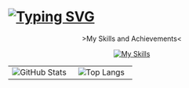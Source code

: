 
<h1><a href="https://git.io/typing-svg"><img src="https://readme-typing-svg.demolab.com?font=Fira+Code&pause=1000&color=F7B5EB&center=true&vCenter=true&width=1000&lines=%E4%BD%A0%E5%A5%BD%EF%BC%81%E6%AC%A2%E8%BF%8E%E6%9D%A5%E5%88%B0%E5%B0%8F%E5%87%A4%E7%9A%84%E4%B8%AA%E4%BA%BA%E7%AE%80%E4%BB%8B" alt="Typing SVG" /></a></h1>

<p align="center">>My Skills and Achievements<</p>

<p align="center">
  <a href="https://skillicons.dev"><img src="https://skillicons.dev/icons?i=python,c,latex,html,css,javascript,mysql,vuejs,vite,typescript,java,spring,react,matlab,pytorch,r,nextjs&theme=dark&perline=17" alt="My Skills" /></a>
</p>


<table align="center" style="height: 100%;">
  <tr>
    <td valign="middle" width="50%" height="100%" align="center">
      <img src="https://github-readme-stats.vercel.app/api?username=Zero-12yy11&hide=contribs,issues&show_icons=true&theme=transparent" alt="GitHub Stats" />
    </td>
    <td valign="middle" width="50%" height="100%" align="center">
      <img src="https://github-readme-stats.vercel.app/api/top-langs/?username=Zero-12yy11&layout=compact" alt="Top Langs"/>
    </td>
  </tr>
</table>

<p align="center">
>Visitors' records<
</p>

<p align="center">
<img src="https://profile-counter.glitch.me/Zero-12yy11/count.svg" alt="Visitor Count" />
</p>
